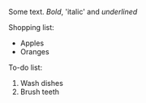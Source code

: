 Some text.
*Bold*, 'italic'
and _underlined_


Shopping list:


* Apples
* Oranges


To-do list:


1. Wash dishes
1. Brush teeth


